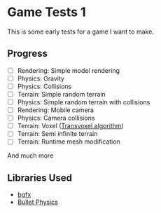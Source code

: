 # Game Tests 1
This is some early tests for a game I want to make.
## Progress
- [ ] Rendering: Simple model rendering
- [ ] Physics: Gravity
- [ ] Physics: Collisions
- [ ] Terrain: Simple random terrain
- [ ] Physics: Simple random terrain with collisions
- [ ] Rendering: Mobile camera
- [ ] Physics: Camera collisions
- [ ] Terrain: Voxel ([Transvoxel algorithm](http://transvoxel.org/))
- [ ] Terrain: Semi infinite terrain
- [ ] Terrain: Runtime mesh modification

And much more
## Libraries Used
* [bgfx](https://github.com/bkaradzic/bgfx)
* [Bullet Physics](https://github.com/bulletphysics/bullet3)
